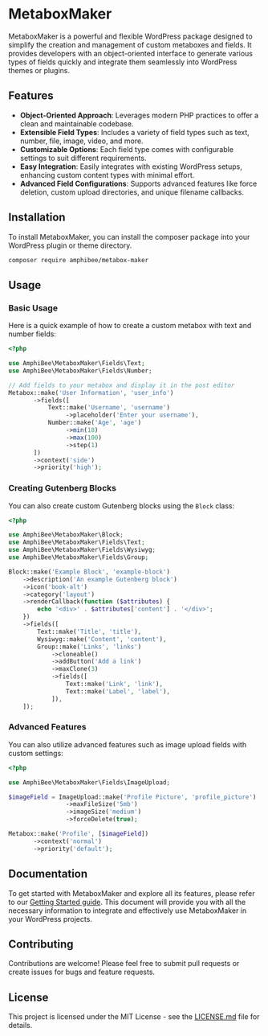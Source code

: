# MetaboxMaker

MetaboxMaker is a powerful and flexible WordPress package designed to simplify the creation and management of custom metaboxes and fields. It provides developers with an object-oriented interface to generate various types of fields quickly and integrate them seamlessly into WordPress themes or plugins.

## Features

- **Object-Oriented Approach**: Leverages modern PHP practices to offer a clean and maintainable codebase.
- **Extensible Field Types**: Includes a variety of field types such as text, number, file, image, video, and more.
- **Customizable Options**: Each field type comes with configurable settings to suit different requirements.
- **Easy Integration**: Easily integrates with existing WordPress setups, enhancing custom content types with minimal effort.
- **Advanced Field Configurations**: Supports advanced features like force deletion, custom upload directories, and unique filename callbacks.

## Installation

To install MetaboxMaker, you can install the composer package into your WordPress plugin or theme directory.

```bash
composer require amphibee/metabox-maker
```

## Usage

### Basic Usage

Here is a quick example of how to create a custom metabox with text and number fields:

```php
<?php

use AmphiBee\MetaboxMaker\Fields\Text;
use AmphiBee\MetaboxMaker\Fields\Number;

// Add fields to your metabox and display it in the post editor
Metabox::make('User Information', 'user_info')
       ->fields([
           Text::make('Username', 'username')
                ->placeholder('Enter your username'),
           Number::make('Age', 'age')
                ->min(18)
                ->max(100)
                ->step(1)
       ])
       ->context('side')
       ->priority('high');
```

### Creating Gutenberg Blocks

You can also create custom Gutenberg blocks using the `Block` class:

```php
<?php

use AmphiBee\MetaboxMaker\Block;
use AmphiBee\MetaboxMaker\Fields\Text;
use AmphiBee\MetaboxMaker\Fields\Wysiwyg;
use AmphiBee\MetaboxMaker\Fields\Group;

Block::make('Example Block', 'example-block')
    ->description('An example Gutenberg block')
    ->icon('book-alt')
    ->category('layout')
    ->renderCallback(function ($attributes) {
        echo '<div>' . $attributes['content'] . '</div>';
    })
    ->fields([
        Text::make('Title', 'title'),
        Wysiwyg::make('Content', 'content'),
        Group::make('Links', 'links')
            ->cloneable()
            ->addButton('Add a link')
            ->maxClone(3)
            ->fields([
                Text::make('Link', 'link'),
                Text::make('Label', 'label'),
            ]),
    ]);
```

### Advanced Features

You can also utilize advanced features such as image upload fields with custom settings:

```php
<?php

use AmphiBee\MetaboxMaker\Fields\ImageUpload;

$imageField = ImageUpload::make('Profile Picture', 'profile_picture')
                ->maxFileSize('5mb')
                ->imageSize('medium')
                ->forceDelete(true);

Metabox::make('Profile', [$imageField])
       ->context('normal')
       ->priority('default');
```

## Documentation

To get started with MetaboxMaker and explore all its features, please refer to our [Getting Started guide](doc/GettingStarted.md). This document will provide you with all the necessary information to integrate and effectively use MetaboxMaker in your WordPress projects.

## Contributing

Contributions are welcome! Please feel free to submit pull requests or create issues for bugs and feature requests.

## License

This project is licensed under the MIT License - see the [LICENSE.md](LICENSE.md) file for details.
